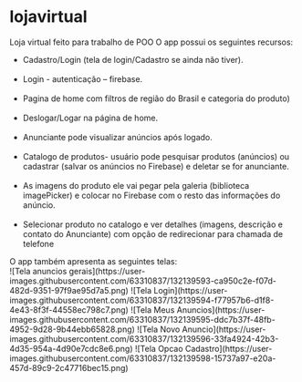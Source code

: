 # lojavirtual
 Loja virtual feito para trabalho de POO
O app possui os seguintes recursos:
<br>
<ul>
 <li>
 Cadastro/Login (tela de login/Cadastro se ainda não tiver).
 </li>
 <br>
 <li>
 Login - autenticação – firebase.
 </li>
 <br>
  <li>
 Pagina de home com filtros de região do Brasil e categoria do produto)
  </li>
   <br>
 <li>  
 Deslogar/Logar na página de home.
  </li>
  <br>
 <li>
  Anunciante pode visualizar anúncios após logado.
 </li>
  <br>
 <li>
  Catalogo de produtos- usuário pode pesquisar produtos (anúncios) ou cadastrar 
 (salvar os anúncios no Firebase) e deletar se for anunciante.
 </li>
  <br>
 <li>
 As imagens do produto ele vai pegar pela galeria (biblioteca imagePicker) e 
 colocar no Firebase com o resto das informações do anúncio.
 </li>
  <br>
 <li>
  Selecionar produto no catalogo e ver detalhes (imagens, descrição e contato do 
 Anunciante) com opção de redirecionar para chamada de telefone
 </li> 
</ul>
O app também apresenta as seguintes telas:<br>
![Tela anuncios gerais](https://user-images.githubusercontent.com/63310837/132139593-ca950c2e-f07d-482d-9351-97f9ae95d7a5.png)
![Tela Login](https://user-images.githubusercontent.com/63310837/132139594-f77957b6-d1f8-4e43-8f3f-44558ec798c7.png)
![Tela Meus Anuncios](https://user-images.githubusercontent.com/63310837/132139595-ddc7b37f-48fb-4952-9d28-9b44ebb65828.png)
![Tela Novo Anuncio](https://user-images.githubusercontent.com/63310837/132139596-33fa4924-42b3-4d35-954a-4d90e7cdc8e6.png)
![Tela Opcao Cadastro](https://user-images.githubusercontent.com/63310837/132139598-15737a97-e20a-457d-89c9-2c47716bec15.png)

